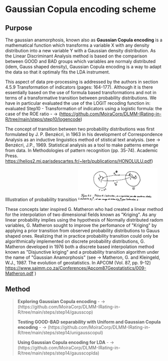 #  Gaussian Copula encoding scheme

## Purpose


The gaussian anamorphosis, known also as **Gaussian Copula encoding** is a mathematical function which transforms a variable X with any density distribution into a new variable Y with a Gaussian density distribution. As the Linear Discriminant Analysis method is based on the comparison between GOOD and BAD groups which variables are normaly distributed (idem, Gauss shaped density), Gaussian Copula encoding is a way to adapt the data so that it optimaly fits the LDA instrument. 

This aspect of data pre-processing is addressed by the authors in section 4.5.9 Transformation of indicators (pages: 164-177). Although it is there essentially based on the use of formula based transformations and not in terms of a transformative transition between probability distributions.
We have in particular evaluated the use of the LOGIT recoding function in: evaluated Step10 - Transformation of indicators using a logistic formula: the case of the ROE ratio - -> (https://github.com/MoiraCorp/DLMM-IRating-in-R/tree/main/steps/step10/logencode)

The concept of transition between two probability distributions was first formulated by J. P. Benzécri, in 1963 in his development of Correspondence Analysis as an inductive linguistics method of stistical text analysis. (see ->  Benzécri, J.P., 1969. Statistical analysis as a tool to make patterns emerge from data. In Methodologies of pattern recognition (pp. 35-74). Academic Press. https://helios2.mi.parisdescartes.fr/~lerb/publications/HONOLULU.pdf)<br>

Illlustration of probability transition
<img src="./assets/Benzecri_Transition proba_01.jpg" alt="drawing" width="50%"/>

These concepts later inspired G. Matheron who had created a linear method for the interpolation of two dimensional fields known as "Kriging". As any linear probability implies using the hypothesis of Normally distributed  radom variables, G. Matheron sought to improve the perfomance of "Kriging" by applying a prior transition from observed probability distributions to Gauus shaped ones. Realizing that in practice probability transition could only be algorithmically implemented on discrete probability distributions, G. Matheron developed in 1976 both a discrete based interpolation method known as "Disjunctive kriging" and a probability transition algorithm under the name of "Gaussian Anamorphosis" (see -> Matheron, G. and Kleingeld, W.J., 1987. The evolution of geostatistics. In APCOM (Vol. 87, pp. 9-12) https://www.saimm.co.za/Conferences/Apcom87Geostatistics/009-Matheron.pdf )

## Method

> <p><strong>Exploring Gaussian Copula encoding</strong> - -> (https://github.com/MoiraCorp/DLMM-IRating-in-R/tree/main/steps/step14/gausscop)</p>
> <p><strong>Testing GOOD-BAD separability with Uniform and Gaussian Copula encoding</strong> - -> (https://github.com/MoiraCorp/DLMM-IRating-in-R/tree/main/steps/step14/unigausscopul)</p>
> <p><strong>Using Gaussian Copula encoding for LDA</strong> - -> (https://github.com/MoiraCorp/DLMM-IRating-in-R/tree/main/steps/step14/gausscoplda)</p>
